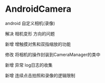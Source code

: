 # AndroidCamera
android 自定义相机(录像)

解决 相机变形 方向的问题

新增 增触摸对焦和双指缩放的功能

修改 将相机的操作封装到CameraManager的类中

新增 异常 log日志的收集

新增 连续点击拍照和录像的逻辑限制